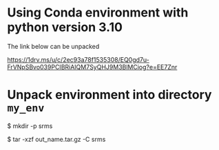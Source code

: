 # Using Conda environment with python version 3.10

The link below can be unpacked

https://1drv.ms/u/c/2ec93a78f1535308/EQ0gd7u-FrVNpSBvo039PCIBRiAIQM7SyQHJ9M3BlMCiog?e=EE7Znr

# Unpack environment into directory `my_env`

$ mkdir -p srms

$ tar -xzf out_name.tar.gz -C srms
